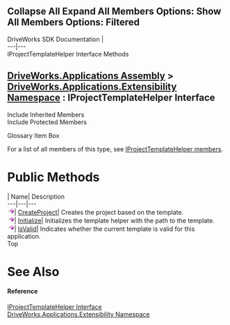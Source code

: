 Collapse All Expand All Members Options: Show All  Members Options: Filtered   
---  
DriveWorks SDK Documentation  |   
---|---  
IProjectTemplateHelper Interface Methods   
  
[DriveWorks.Applications Assembly](topic13.md) > [DriveWorks.Applications.Extensibility Namespace](topic1995.md) : IProjectTemplateHelper Interface  
---  
  
Include Inherited Members    
Include Protected Members    


Glossary Item Box

For a list of all members of this type, see [IProjectTemplateHelper members](topic2092.md).

# Public Methods

| Name| Description  
---|---|---  
![ Method](dotnetimages/Method.gif)| [CreateProject](topic2096.md)| Creates the project based on the template.   
![ Method](dotnetimages/Method.gif)| [Initialize](topic2097.md)| Initializes the template helper with the path to the template.   
![ Method](dotnetimages/Method.gif)| [IsValid](topic2098.md)| Indicates whether the current template is valid for this application.   
Top

# See Also

#### Reference

[IProjectTemplateHelper Interface](topic2091.md)   
[DriveWorks.Applications.Extensibility Namespace](topic1995.md)


